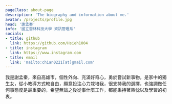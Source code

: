 ```yaml
---
pageClass: about-page
description: 'The biography and information about me.'
avatar: /projects/profile.jpg
head: '謝孟秦'
info: '國立雲林科技大學 資訊管理系'
socials:
- title: github
  link: https://github.com/Hsieh1004
- title: instagram
  link: https://www.instagram.com
- title: email
  link: 'mailto:chian0221[at]gmail.com'
---
```


<AboutCard :frontmatter="$page.frontmatter" >

我是謝孟秦，來自高雄市，個性外向、充滿好奇心，勇於嘗試新事物，是家中的獨生女，從小教導方式較自由，願意投注心力栽培我，很支持我的選擇，也強調做任何事態度是最重要的，希望無論之後從事什麼工作，都能秉持著熱忱以及學習的初衷。

</AboutCard>



<style lang="stylus">

.theme-container.about-page .page
  background-color #e6ecf0
  min-height calc(100vh)
  
  .last-updated
    display none

</style>